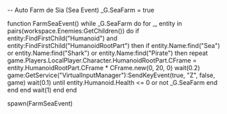 -- Auto Farm de Sia (Sea Event)
_G.SeaFarm = true

function FarmSeaEvent()
    while _G.SeaFarm do
        for _, entity in pairs(workspace.Enemies:GetChildren()) do
            if entity:FindFirstChild("Humanoid") and entity:FindFirstChild("HumanoidRootPart") then
                if entity.Name:find("Sea") or entity.Name:find("Shark") or entity.Name:find("Pirate") then
                    repeat
                        game.Players.LocalPlayer.Character.HumanoidRootPart.CFrame =
                            entity.HumanoidRootPart.CFrame * CFrame.new(0, 20, 0)
                        wait(0.2)
                        game:GetService("VirtualInputManager"):SendKeyEvent(true, "Z", false, game)
                        wait(0.1)
                    until entity.Humanoid.Health <= 0 or not _G.SeaFarm
                end
            end
        end
        wait(1)
    end
end

spawn(FarmSeaEvent)
